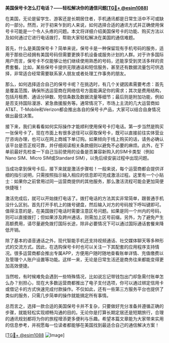 **美国保号卡怎么打电话？——轻松解决你的通信问题[[TG💪+ @esim1088](https://t.me/s/esim1088)]**

在美国，无论是留学生、游客还是长期居住者，手机通讯都是日常生活中不可或缺的一部分。然而，对于初来乍到的人来说，如何选择合适的通讯方式并正确使用保号卡可能是一个令人头疼的问题。本文将详细介绍美国保号卡的功能、购买方法以及如何通过它进行电话拨打，帮助大家轻松解决在美国的通信难题。

首先，什么是美国保号卡？简单来说，保号卡是一种保留现有手机号码的服务，适用于那些已经拥有美国号码但需要更换手机设备或服务计划的人群。对于许多国际用户而言，保号卡不仅能够让他们继续使用熟悉的号码，还能享受到灵活多样的资费套餐。比如，某些保号卡提供无限通话和短信服务，甚至还有数据流量包可供选择，非常适合经常需要联系家人朋友或者处理工作事务的朋友。

那么，如何选择适合自己的保号卡呢？在挑选时，有几个关键因素需要考虑：首先是覆盖范围，确保所选运营商在网络信号方面能满足你的需求；其次是费用结构，包括月租费、通话分钟数、短信条数及数据流量等细节；最后则是附加功能，例如是否支持国际漫游、紧急救援服务等。通常情况下，市场上主流的几大运营商如AT&T、T-Mobile和Verizon都会推出各自的保号卡产品，大家可以结合自身情况做出最佳决策。

接下来，我们来看看如何实际操作才能顺利使用保号卡打电话。第一步当然是购买一张保号卡了。现在市面上有很多途径可以获取保号卡，既可以直接前往实体营业厅咨询办理，也可以在网上商城下单订购。如果倾向于线上购买的话，请务必确认该平台是否正规可靠，并仔细阅读相关条款细则以避免不必要的麻烦。此外，在下单前最好先检查一下自己当前使用的设备是否兼容新购入的SIM卡类型（例如Nano SIM、Micro SIM或Standard SIM），以免后续安装过程中出现问题。

当成功拿到保号卡后，接下来就是激活步骤啦！一般来说，每个运营商都会提供详细的指引说明，只需按照指示输入相应的信息即可完成激活过程。这里有一个小贴士：如果你之前曾用过同一运营商提供的其他服务，那么激活流程可能会更加简便快捷哦！

激活完成后，就可以开始拨打电话了。拨打电话的方法其实非常简单，跟普通手机没什么区别。首先打开手机上的拨号键盘，然后输入对方的号码按下呼叫键即可。值得注意的是，在美国拨打电话时需要注意区号问题。如果是同一个州内的号码，则可以直接拨打；但如果涉及跨州通话，则需加上区号前缀。另外，为了避免产生高额费用，请尽量避免拨打国际长途，除非必要情况下可以通过国际通话套餐来降低开销。

除了基本的语音通话之外，现代智能手机还支持视频通话、社交媒体聊天等多种形式的交流方式。因此，在选购保号卡时也可以关注一下其配套的应用程序支持情况。很多运营商都会推出专属APP，方便用户随时随地查看账单详情、充值缴费以及管理个人账户设置等功能。这样一来，无论是日常生活还是商务往来都能变得更加高效便捷。

当然啦，有时候难免会遇到一些特殊情况，比如说忘记带钱包出门却急需付账单怎么办？别担心，现在大多数运营商都推出了电子支付选项，你可以通过绑定信用卡或借记卡的方式快速完成付款操作。不仅如此，还有一些第三方服务平台也提供了类似的服务，只需几步简单的操作就能搞定所有事情。

总而言之，选择一款合适的美国保号卡并不复杂，只要做好充分准备并遵循正确的步骤，就能轻松实现顺畅沟通的目的。无论你是打算长期定居还是短期旅行，合理的通讯规划都将为你的旅程增添更多便利与乐趣。希望本篇文章能为大家带来实用的信息参考，并祝愿每一位读者都能够在美国找到最适合自己的通信解决方案！

[[TG💪+ @esim1088](https://t.me/s/esim1088) ![Image](https://i.postimg.cc/4NQfJmqS/Snipaste-2025-05-13-00-14-12.png)]